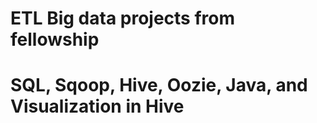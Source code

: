 # ETL Big data projects from fellowship
# SQL, Sqoop, Hive, Oozie, Java, and Visualization in Hive

